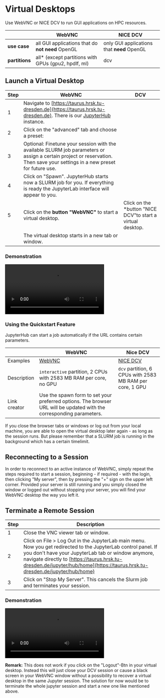 # Virtual Desktops

Use WebVNC or NICE DCV to run GUI applications on HPC resources.

|                | **WebVNC**                                            | **NICE DCV**                               |
|----------------|-------------------------------------------------------|--------------------------------------------|
| **use case**   | all GUI applications that do **not need** OpenGL      | only GUI applications that **need** OpenGL |
| **partitions** | all\* (except partitions with GPUs (gpu2, hpdlf, ml)  | dcv                                        |

## Launch a Virtual Desktop


| Step | **WebVNC**   | **DCV**              |
|------|--------------|----------------------|
| 1    | Navigate to [https://taurus.hrsk.tu-dresden.de](https://taurus.hrsk.tu-dresden.de). There is our [JupyterHub](JupyterHub) instance. |
| 2    | Click on the "advanced" tab and choose a preset: |
| 3    | Optional: Finetune your session with the available SLURM job parameters or assign a certain project or reservation. Then save your settings in a new preset for future use. |  |
| 4    | Click on "Spawn". JupyterHub starts now a SLURM job for you. If everything is ready the JupyterLab interface will appear to you. |  |
| 5    | Click on the **button "WebVNC"** to start a virtual desktop.  | Click on the \*button "NICE DCV"to start a virtual desktop. |
|      | The virtual desktop starts in a new tab or window.  |  |

### Demonstration

<video controls="" width="320" style="border: 1px solid black">
<source src="https://doc.zih.tu-dresden.de/software/misc/start-virtual-desktop-dcv.mp4" type="video/mp4" />
<source src="https://doc.zih.tu-dresden.de/software/misc/start-virtual-desktop-dcv.webm" type="video/webm" />
</video>

<!--Hier steht ein Video.-->
<!--In der mkdocs.yaml muss aber noch das Plugin mkdocs-video eingetragen werden-->
<!--![type:video](misc/start-virtual-desktop-dcv.mp4)-->

### Using the Quickstart Feature

JupyterHub can start a job automatically if the URL contains certain
parameters.

|              | WebVNC     | Nice DCV   |
|--------------|------------|------------|
| Examples     | [WebVNC](https://taurus.hrsk.tu-dresden.de/jupyter/hub/spawn#/>\~(partition\~'interactive\~cpuspertask\~'2\~mempercpu\~'2583)) | [NICE DCV](https://taurus.hrsk.tu-dresden.de/jupyter/hub/spawn#/>\~(partition\~'dcv\~cpuspertask\~'6\~gres\~'gpu\*3a1\~mempercpu\~'2583)) |
| Description  | `interactive` partition, 2 CPUs with 2583 MB RAM per core, no GPU | `dcv` partition, 6 CPUs with 2583 MB RAM per core, 1 GPU |
| Link creator | Use the spawn form to set your preferred options. The browser URL will be updated with the corresponding parameters. | |

If you close the browser tabs or windows or log out from your local
machine, you are able to open the virtual desktop later again - as long
as the session runs. But please remember that a SLURM job is running in
the background which has a certain timelimit.

## Reconnecting to a Session

In order to reconnect to an active instance of WebVNC, simply repeat the
steps required to start a session, beginning - if required - with the
login, then clicking "My server", then by pressing the "+" sign on the
upper left corner. Provided your server is still running and you simply
closed the window or logged out without stopping your server, you will
find your WebVNC desktop the way you left it.

## Terminate a Remote Session

| Step | Description |
|------|-------------|
| 1    | Close the VNC viewer tab or window. |
| 2    | Click on File \> Log Out in the JupyterLab main menu. Now you get redirected to the JupyterLab control panel. If you don't have your JupyterLab tab or window anymore, navigate directly to [https://taurus.hrsk.tu-dresden.de/jupyter/hub/home](https://taurus.hrsk.tu-dresden.de/jupyter/hub/home) |
| 3    | Click on "Stop My Server". This cancels the Slurm job and terminates your session. |

### Demonstration

<video controls="" width="320" style="border: 1px solid black">
<source src="https://doc.zih.tu-dresden.de/software/misc/terminate-virtual-desktop-dcv.mp4" type="video/mp4" />
<source src="https://doc.zih.tu-dresden.de/software/misc/terminate-virtual-desktop-dcv.webm" type="video/webm" />
</video>

**Remark:** This does not work if you click on the "Logout"-Btn in your
virtual desktop. Instead this will just close your DCV session or cause
a black screen in your WebVNC window without a possibility to recover a
virtual desktop in the same Jupyter session. The solution for now would
be to terminate the whole jupyter session and start a new one like
mentioned above.

